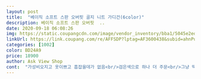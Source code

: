 ```yaml
---
layout: post 
title:  "베이직 소프트 스판 오버핏 골지 니트 가디건(6color)" 
description: 베이직 소프트 스판 오버핏  ..
date: 2020-09-18 06:08:26 
img: https://static.coupangcdn.com/image/vendor_inventory/bba1/5045e2ed78b989aeb4c8177205a745037f8f3cb763e34212e2920b002b3d.jpg 
linkUrl: https://link.coupang.com/re/AFFSDP?lptag=AF3600438&subid=ahnPublicAsk&pageKey=310571014&itemId=979381593&vendorItemId=70420747275&traceid=V0-113-b18c51324f1bc968 
categories: [1002] 
color: BD24A9 
price: 18900 
author: Ask View Shop 
cont:  "가성비오지고 옷이쁘고 흠잡을데가 없음<br/>검은색으로 하나 더 주문<br/>그냥 딱 사람들이생각하는 오버핏가디건입니다<br/>엄청두껍지않고 또엄청얇지도 않은? 아쉬운거라면 174에67인데 살짝 큰느낌? 그리고 차라리 팔에붙어있는 상표?인가 쨌든 크지는않아서 거슬린지는않지만 차라리 없으면 더이쁠듯.<br/>.<br/>ㅋ기<br/>엥간하면 상품평 안남기는데 이건 진짜 굿임<br/>이 옷이 얘쁘고 재질도 부드러워서 괜찮은것 같아요 이게 프리 사이즈 인데 왠만한 사람들은 다 어울리실것 같습니다.<br/> 다만 아쉬운점 인지 좋은건지는 모르겠지만 아이보리를 주문시켰은데 색이 그냥 보리 색깔이라 구매하실분들은 이점 유의하셔야겠습니다.<br/> 저는 일단 색이랑 모두 좋게 보고있어요 ㅎㅎ<br/>" 
---
```

